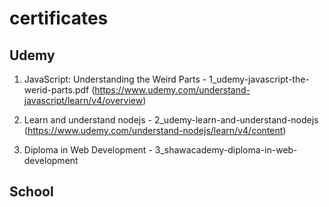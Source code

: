 # certificates
## Udemy

1. JavaScript: Understanding the Weird Parts  - 1_udemy-javascript-the-werid-parts.pdf
(https://www.udemy.com/understand-javascript/learn/v4/overview)

2. Learn and understand nodejs   - 2_udemy-learn-and-understand-nodejs </br>
(https://www.udemy.com/understand-nodejs/learn/v4/content)

3. Diploma in Web Development - 3_shawacademy-diploma-in-web-development <br>

## School
